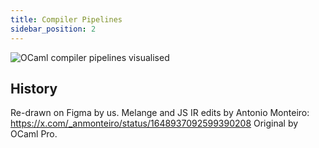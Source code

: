 ```yaml
---
title: Compiler Pipelines
sidebar_position: 2
---
```



<img src="/img/ocaml-compiler-internal-pipelines.png" alt="OCaml compiler pipelines visualised" />

## History
Re-drawn on Figma by us.
Melange and JS IR edits by Antonio Monteiro: https://x.com/_anmonteiro/status/1648937092599390208
Original by OCaml Pro.
